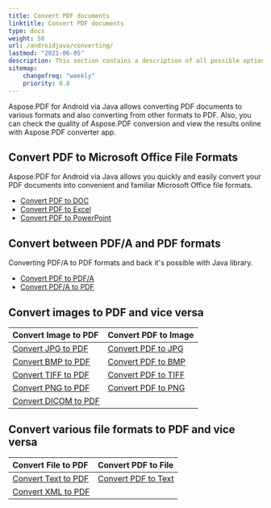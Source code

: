 ```yaml
---
title: Convert PDF documents
linktitle: Convert PDF documents
type: docs
weight: 50
url: /androidjava/converting/
lastmod: "2021-06-05"
description: This section contains a description of all possible options for converting PDF documents on Android via Java using Aspose.PDF library.
sitemap:
    changefreq: "weekly"
    priority: 0.8
---
```


Aspose.PDF for Android via Java allows converting PDF documents to various formats and also converting from other formats to PDF. Also, you can check the quality of Aspose.PDF conversion and view the results online with Aspose.PDF converter app.

## Convert PDF to Microsoft Office File Formats

Aspose.PDF for Android via Java allows you quickly and easily convert your PDF documents into convenient and familiar Microsoft Office file formats.

- [Convert PDF to DOC](/pdf/androidjava/convert-pdf-to-doc/)
- [Convert PDF to Excel](/pdf/androidjava/convert-pdf-to-excel/)
- [Convert PDF to PowerPoint](/pdf/androidjava/convert-pdf-to-powerpoint/)

## Convert between PDF/A and PDF formats

Converting  PDF/A to PDF formats and back it's possible with Java library.

- [Convert PDF to PDF/A](/pdf/androidjava/convert-pdf-file-to-pdfa/)
- [Convert PDF/A to PDF](/pdf/androidjava/convert-pdfa-to-pdf/)

## Convert images to PDF and vice versa

| Convert Image to PDF | Convert PDF to Image |
| :---------------- | :------------------ |
| [Convert JPG to PDF](/pdf/androidjava/convert-jpg-to-pdf/) | [Convert PDF to JPG](/pdf/androidjava/convert-pdf-to-jpg/) |
| [Convert BMP to PDF](/pdf/androidjava/convert-bmp-to-pdf/) | [Convert PDF to BMP](/pdf/androidjava/convert-pdf-to-bmp/) |
| [Convert TIFF to PDF](/pdf/androidjava/convert-tiff-to-pdf/) | [Convert PDF to TIFF](/pdf/androidjava/convert-pdf-to-tiff/) |
| [Convert PNG to PDF](/pdf/androidjava/convert-png-to-pdf/) | [Convert PDF to PNG](/pdf/androidjava/convert-pdf-to-png/) |
| [Convert DICOM to PDF](/pdf/androidjava/convert-dicom-to-pdf/) | |

## Convert various file formats to PDF and vice versa

| Convert File to PDF | Convert PDF to File |
| :---------------- | :------------------ |
| [Convert Text to PDF](/pdf/androidjava/convert-text-to-pdf/) | [Convert PDF to Text](/pdf/androidjava/convert-pdf-to-txt/) |
| [Convert XML to PDF](/pdf/androidjava/convert-xml-to-pdf/) | |

